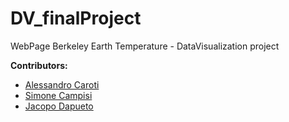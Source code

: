 # DV_finalProject
 WebPage Berkeley Earth Temperature - DataVisualization project

<b>Contributors:</b>
<ul>
 <li><a href="https://github.com/AlessandroCaroti">Alessandro Caroti</a></li>
 <li><a href="https://github.com/simocampi">Simone Campisi</a></li>
 <li><a href="https://github.com/LazyRacc00n">Jacopo Dapueto</a></li>
</ul>
